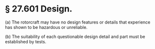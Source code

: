 # § 27.601   Design.

(a) The rotorcraft may have no design features or details that experience has shown to be hazardous or unreliable. 


(b) The suitability of each questionable design detail and part must be established by tests. 




